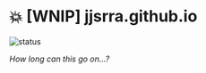# :boom: [WNIP] jjsrra.github.io

![status](https://img.shields.io/badge/won't-fix-red?style=for-the-badge)

_How long can this go on...?_
